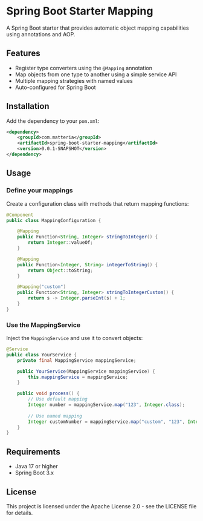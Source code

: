 # Spring Boot Starter Mapping

A Spring Boot starter that provides automatic object mapping capabilities using annotations and AOP.

## Features

- Register type converters using the `@Mapping` annotation
- Map objects from one type to another using a simple service API
- Multiple mapping strategies with named values
- Auto-configured for Spring Boot

## Installation

Add the dependency to your `pom.xml`:

```xml
<dependency>
    <groupId>com.matteria</groupId>
    <artifactId>spring-boot-starter-mapping</artifactId>
    <version>0.0.1-SNAPSHOT</version>
</dependency>
```

## Usage

### Define your mappings

Create a configuration class with methods that return mapping functions:

```java
@Component
public class MappingConfiguration {

    @Mapping
    public Function<String, Integer> stringToInteger() {
        return Integer::valueOf;
    }

    @Mapping
    public Function<Integer, String> integerToString() {
        return Object::toString;
    }

    @Mapping("custom")
    public Function<String, Integer> stringToIntegerCustom() {
        return s -> Integer.parseInt(s) + 1;
    }
}
```

### Use the MappingService

Inject the `MappingService` and use it to convert objects:

```java
@Service
public class YourService {
    private final MappingService mappingService;

    public YourService(MappingService mappingService) {
        this.mappingService = mappingService;
    }

    public void process() {
        // Use default mapping
        Integer number = mappingService.map("123", Integer.class);
        
        // Use named mapping
        Integer customNumber = mappingService.map("custom", "123", Integer.class);
    }
}
```

## Requirements

- Java 17 or higher
- Spring Boot 3.x

## License

This project is licensed under the Apache License 2.0 - see the LICENSE file for details.
